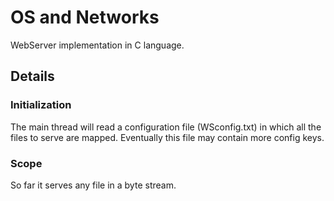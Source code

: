 OS and Networks
=============


WebServer implementation in C language.


Details
------------

### Initialization

The main thread will read a configuration file (WSconfig.txt) in which all the files to serve are mapped.
Eventually this file may contain more config keys.

### Scope

So far it serves any file in a byte stream.
